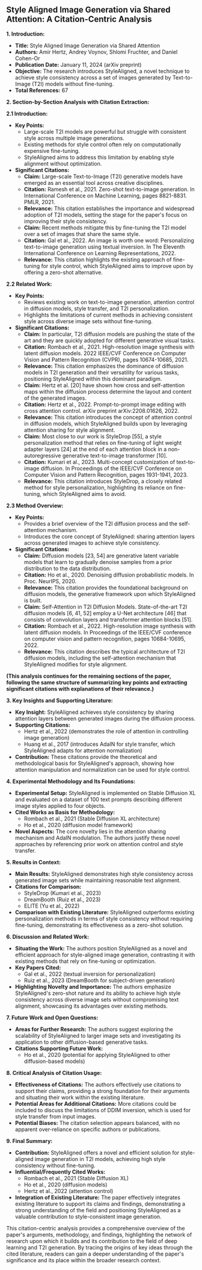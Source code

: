 ## Style Aligned Image Generation via Shared Attention: A Citation-Centric Analysis

**1. Introduction:**

- **Title:** Style Aligned Image Generation via Shared Attention
- **Authors:** Amir Hertz, Andrey Voynov, Shlomi Fruchter, and Daniel Cohen-Or
- **Publication Date:** January 11, 2024 (arXiv preprint)
- **Objective:** The research introduces StyleAligned, a novel technique to achieve style consistency across a set of images generated by Text-to-Image (T2I) models without fine-tuning.
- **Total References:** 67

**2. Section-by-Section Analysis with Citation Extraction:**

**2.1 Introduction:**

- **Key Points:** 
    - Large-scale T2I models are powerful but struggle with consistent style across multiple image generations.
    - Existing methods for style control often rely on computationally expensive fine-tuning. 
    - StyleAligned aims to address this limitation by enabling style alignment without optimization.
- **Significant Citations:**
    - **Claim:** Large-scale Text-to-Image (T2I) generative models have emerged as an essential tool across creative disciplines.
    - **Citation:** Ramesh et al., 2021. Zero-shot text-to-image generation. In International Conference on Machine Learning, pages 8821-8831. PMLR, 2021.
    - **Relevance:** This citation establishes the importance and widespread adoption of T2I models, setting the stage for the paper's focus on improving their style consistency.
    - **Claim:** Recent methods mitigate this by fine-tuning the T2I model over a set of images that share the same style.
    - **Citation:** Gal et al., 2022. An image is worth one word: Personalizing text-to-image generation using textual inversion. In The Eleventh International Conference on Learning Representations, 2022.
    - **Relevance:** This citation highlights the existing approach of fine-tuning for style control, which StyleAligned aims to improve upon by offering a zero-shot alternative.

**2.2 Related Work:**

- **Key Points:**
    - Reviews existing work on text-to-image generation, attention control in diffusion models, style transfer, and T2I personalization.
    - Highlights the limitations of current methods in achieving consistent style across diverse image sets without fine-tuning.
- **Significant Citations:**
    - **Claim:** In particular, T2I diffusion models are pushing the state of the art and they are quickly adopted for different generative visual tasks.
    - **Citation:** Rombach et al., 2021. High-resolution image synthesis with latent diffusion models. 2022 IEEE/CVF Conference on Computer Vision and Pattern Recognition (CVPR), pages 10674-10685, 2021.
    - **Relevance:** This citation emphasizes the dominance of diffusion models in T2I generation and their versatility for various tasks, positioning StyleAligned within this dominant paradigm.
    - **Claim:** Hertz et al. [20] have shown how cross and self-attention maps within the diffusion process determine the layout and content of the generated images.
    - **Citation:** Hertz et al., 2022. Prompt-to-prompt image editing with cross attention control. arXiv preprint arXiv:2208.01626, 2022.
    - **Relevance:** This citation introduces the concept of attention control in diffusion models, which StyleAligned builds upon by leveraging attention sharing for style alignment.
    - **Claim:** Most close to our work is StyleDrop [55], a style personalization method that relies on fine-tuning of light weight adapter layers [24] at the end of each attention block in a non-autoregressive generative text-to-image transformer [10].
    - **Citation:** Kumari et al., 2023. Multi-concept customization of text-to-image diffusion. In Proceedings of the IEEE/CVF Conference on Computer Vision and Pattern Recognition, pages 1931-1941, 2023.
    - **Relevance:** This citation introduces StyleDrop, a closely related method for style personalization, highlighting its reliance on fine-tuning, which StyleAligned aims to avoid.

**2.3 Method Overview:**

- **Key Points:**
    - Provides a brief overview of the T2I diffusion process and the self-attention mechanism.
    - Introduces the core concept of StyleAligned: sharing attention layers across generated images to achieve style consistency.
- **Significant Citations:**
    - **Claim:** Diffusion models [23, 54] are generative latent variable models that learn to gradually denoise samples from a prior distribution to the data distribution.
    - **Citation:** Ho et al., 2020. Denoising diffusion probabilistic models. In Proc. NeurIPS, 2020.
    - **Relevance:** This citation provides the foundational background on diffusion models, the generative framework upon which StyleAligned is built.
    - **Claim:** Self-Attention in T2I Diffusion Models. State-of-the-art T2I diffusion models [6, 41, 52] employ a U-Net architecture [46] that consists of convolution layers and transformer attention blocks [51].
    - **Citation:** Rombach et al., 2022. High-resolution image synthesis with latent diffusion models. In Proceedings of the IEEE/CVF conference on computer vision and pattern recognition, pages 10684-10695, 2022.
    - **Relevance:** This citation describes the typical architecture of T2I diffusion models, including the self-attention mechanism that StyleAligned modifies for style alignment.

**(This analysis continues for the remaining sections of the paper, following the same structure of summarizing key points and extracting significant citations with explanations of their relevance.)**

**3. Key Insights and Supporting Literature:**

- **Key Insight:** StyleAligned achieves style consistency by sharing attention layers between generated images during the diffusion process.
- **Supporting Citations:**
    - Hertz et al., 2022 (demonstrates the role of attention in controlling image generation)
    - Huang et al., 2017 (introduces AdaIN for style transfer, which StyleAligned adapts for attention normalization)
- **Contribution:** These citations provide the theoretical and methodological basis for StyleAligned's approach, showing how attention manipulation and normalization can be used for style control.

**4. Experimental Methodology and Its Foundations:**

- **Experimental Setup:** StyleAligned is implemented on Stable Diffusion XL and evaluated on a dataset of 100 text prompts describing different image styles applied to four objects.
- **Cited Works as Basis for Methodology:**
    - Rombach et al., 2021 (Stable Diffusion XL architecture)
    - Ho et al., 2020 (diffusion model framework)
- **Novel Aspects:** The core novelty lies in the attention sharing mechanism and AdaIN modulation. The authors justify these novel approaches by referencing prior work on attention control and style transfer.

**5. Results in Context:**

- **Main Results:** StyleAligned demonstrates high style consistency across generated image sets while maintaining reasonable text alignment.
- **Citations for Comparison:**
    - StyleDrop (Kumari et al., 2023)
    - DreamBooth (Ruiz et al., 2023)
    - ELITE (Yu et al., 2022)
- **Comparison with Existing Literature:** StyleAligned outperforms existing personalization methods in terms of style consistency without requiring fine-tuning, demonstrating its effectiveness as a zero-shot solution.

**6. Discussion and Related Work:**

- **Situating the Work:** The authors position StyleAligned as a novel and efficient approach for style-aligned image generation, contrasting it with existing methods that rely on fine-tuning or optimization.
- **Key Papers Cited:**
    - Gal et al., 2022 (textual inversion for personalization)
    - Ruiz et al., 2023 (DreamBooth for subject-driven generation)
- **Highlighting Novelty and Importance:** The authors emphasize StyleAligned's zero-shot nature and its ability to achieve high style consistency across diverse image sets without compromising text alignment, showcasing its advantages over existing methods.

**7. Future Work and Open Questions:**

- **Areas for Further Research:** The authors suggest exploring the scalability of StyleAligned to larger image sets and investigating its application to other diffusion-based generative tasks.
- **Citations Supporting Future Work:**
    - Ho et al., 2020 (potential for applying StyleAligned to other diffusion-based models)

**8. Critical Analysis of Citation Usage:**

- **Effectiveness of Citations:** The authors effectively use citations to support their claims, providing a strong foundation for their arguments and situating their work within the existing literature.
- **Potential Areas for Additional Citations:**  More citations could be included to discuss the limitations of DDIM inversion, which is used for style transfer from input images.
- **Potential Biases:** The citation selection appears balanced, with no apparent over-reliance on specific authors or publications.

**9. Final Summary:**

- **Contribution:** StyleAligned offers a novel and efficient solution for style-aligned image generation in T2I models, achieving high style consistency without fine-tuning.
- **Influential/Frequently Cited Works:** 
    - Rombach et al., 2021 (Stable Diffusion XL)
    - Ho et al., 2020 (diffusion models)
    - Hertz et al., 2022 (attention control)
- **Integration of Existing Literature:** The paper effectively integrates existing literature to support its claims and findings, demonstrating a strong understanding of the field and positioning StyleAligned as a valuable contribution to style-consistent image generation.


This citation-centric analysis provides a comprehensive overview of the paper's arguments, methodology, and findings, highlighting the network of research upon which it builds and its contribution to the field of deep learning and T2I generation. By tracing the origins of key ideas through the cited literature, readers can gain a deeper understanding of the paper's significance and its place within the broader research context.